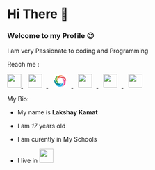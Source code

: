 <h1>Hi There 👋</h1>

### Welcome to my Profile 😉

I am very Passionate to coding and Programming



Reach me :

<a href="https://www.linkedin.com/in/lakshaykamat/" target="_blank">
  <img width="32" height="32" src="https://freepngimg.com/thumb/linkedin/8-2-linkedin-png-picture.png">
</a>&nbsp;&nbsp;
<a href="https://t.me/Lakshaykamat" target="_blank">
  <img style="margin-right: 10px;" width="32" height="32" src="https://www.freepnglogos.com/uploads/telegram-logo-png-0.png">
</a>&nbsp;&nbsp;
<a href="https://www.sololearn.com/profile/21881286" target="_blank">
  <img style="margin-right: 10px;" width="32" height="32" src="sololearn.png">
</a>&nbsp;&nbsp;
<a href="https://www.instagram.com/lakshaykamat/" target="_blank">
  <img style="margin-right: 10px;" width="32" height="32" src="https://www.freepnglogos.com/uploads/logo-ig-png/logo-ig-instagram-new-logo-vector-download-13.png">
</a>&nbsp;&nbsp;
<a href="https://www.reddit.com/user/lakshaykamat" target="_blank">
  <img style="margin-right: 10px;" width="32" height="32" src="https://logodownload.org/wp-content/uploads/2018/02/reddit-logo-16.png">
</a>&nbsp;&nbsp;
<a href="https://www.facebook.com/lakshaykama/" target="_blank">
  <img style="margin-right: 10px;" width="32" height="32" src="https://www.freepnglogos.com/uploads/facebook-logo-icon/facebook-logo-icon-file-facebook-icon-svg-wikimedia-commons-4.png">
</a>


My Bio:

- My name is **Lakshay Kamat**

- I am *17* years old

- I am curently in My Schools

- I live in <a href="https://www.google.com/search?client=firefox-b-d&q=india" target="_blank">
  <img  width="32" height="32" src="https://freepngimg.com/thumb/india/4-2-india-flag-png-hd-thumb.png">
</a>


